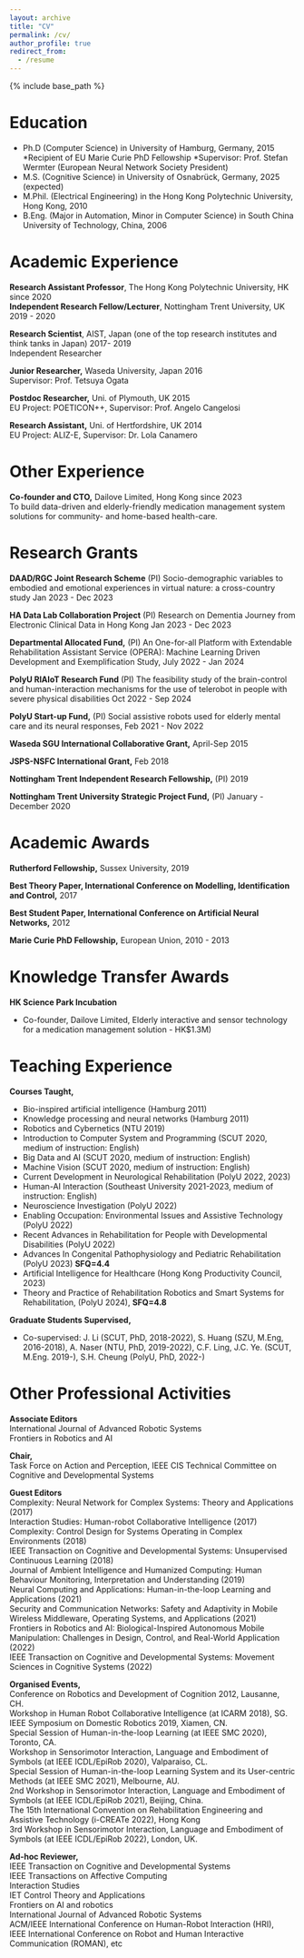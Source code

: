 ```yaml
---
layout: archive
title: "CV"
permalink: /cv/
author_profile: true
redirect_from:
  - /resume
---
```


{% include base_path %}

Education
======
* Ph.D (Computer Science) in University of Hamburg, Germany, 2015
	*Recipient of EU Marie Curie PhD Fellowship
	*Supervisor: Prof. Stefan Wermter (European Neural Network Society President)
* M.S. (Cognitive Science) in University of Osnabrück, Germany, 2025 (expected)
* M.Phil. (Electrical Engineering) in the Hong Kong Polytechnic University, Hong Kong, 2010
* B.Eng. (Major in Automation, Minor in Computer Science) in South China University of Technology, China, 2006

Academic Experience
======
**Research Assistant Professor**, The Hong Kong Polytechnic University, HK since 2020  
**Independent Research Fellow/Lecturer**, Nottingham Trent University, UK 2019 - 2020

**Research Scientist**, AIST, Japan (one of the top research institutes and think tanks in Japan) 2017- 2019  
Independent Researcher

**Junior Researcher,** Waseda University, Japan 2016  
Supervisor: Prof. Tetsuya Ogata

**Postdoc Researcher,** Uni. of Plymouth, UK 2015  
EU Project: POETICON++, Supervisor: Prof. Angelo Cangelosi

**Research Assistant,** Uni. of Hertfordshire, UK 2014  
EU Project: ALIZ-E, Supervisor: Dr. Lola Canamero


Other Experience
======
**Co-founder and CTO,** Dailove Limited, Hong Kong since 2023  
To build data-driven and elderly-friendly medication management system solutions for community- and home-based health-care.

Research Grants
======
**DAAD/RGC Joint Research Scheme** (PI) Socio-demographic variables to embodied and emotional experiences in virtual nature: a cross-country study Jan 2023 - Dec 2023

**HA Data Lab Collaboration Project** (PI) Research on Dementia Journey from Electronic Clinical Data in Hong Kong Jan 2023 - Dec 2023

**Departmental Allocated Fund,** (PI) An One-for-all Platform with Extendable Rehabilitation Assistant Service (OPERA): Machine Learning Driven Development and Exemplification Study, July 2022 - Jan 2024

**PolyU RIAIoT Research Fund** (PI) The feasibility study of the brain-control and human-interaction mechanisms for the use of telerobot in people with severe physical disabilities Oct 2022 - Sep 2024

**PolyU Start-up Fund,** (PI) Social assistive robots used for elderly mental care and its neural responses, Feb 2021 - Nov 2022

**Waseda SGU International Collaborative Grant,** April-Sep 2015

**JSPS-NSFC International Grant,** Feb 2018

**Nottingham Trent Independent Research Fellowship,** (PI) 2019

**Nottingham Trent University Strategic Project Fund,** (PI) January - December 2020

Academic Awards
======
**Rutherford Fellowship,** Sussex University, 2019

**Best Theory Paper, International Conference on Modelling, Identification and Control,** 2017

**Best Student Paper, International Conference on Artificial Neural Networks,** 2012

**Marie Curie PhD Fellowship,** European Union, 2010 - 2013

Knowledge Transfer Awards
======
**HK Science Park Incubation**

- Co-founder, Dailove Limited, Elderly interactive and sensor technology for a medication management solution - HK$1.3M)

Teaching Experience
======
**Courses Taught,**

- Bio-inspired artificial intelligence (Hamburg 2011)
- Knowledge processing and neural networks (Hamburg 2011)
- Robotics and Cybernetics (NTU 2019)
- Introduction to Computer System and Programming (SCUT 2020, medium of instruction: English)
- Big Data and AI (SCUT 2020, medium of instruction: English)
- Machine Vision (SCUT 2020, medium of instruction: English)
- Current Development in Neurological Rehabilitation (PolyU 2022, 2023)
- Human-AI Interaction (Southeast University 2021-2023, medium of instruction: English)
- Neuroscience Investigation (PolyU 2022)
- Enabling Occupation: Environmental Issues and Assistive Technology (PolyU 2022)
- Recent Advances in Rehabilitation for People with Developmental Disabilities (PolyU 2022)
- Advances In Congenital Pathophysiology and Pediatric Rehabilitation (PolyU 2023) **SFQ=4.4**
- Artificial Intelligence for Healthcare (Hong Kong Productivity Council, 2023)
- Theory and Practice of Rehabilitation Robotics and Smart Systems for Rehabilitation, (PolyU 2024), **SFQ=4.8**

**Graduate Students Supervised,**

- Co-supervised: J. Li (SCUT, PhD, 2018-2022), S. Huang (SZU, M.Eng, 2016-2018), A. Naser (NTU, PhD, 2019-2022), C.F. Ling, J.C. Ye. (SCUT, M.Eng. 2019-), S.H. Cheung (PolyU, PhD, 2022-)

Other Professional Activities
======
**Associate Editors**  
International Journal of Advanced Robotic Systems  
Frontiers in Robotics and AI

**Chair,**  
Task Force on Action and Perception, IEEE CIS Technical Committee on Cognitive and Developmental Systems

**Guest Editors**  
Complexity: Neural Network for Complex Systems: Theory and Applications (2017)  
Interaction Studies: Human-robot Collaborative Intelligence (2017)  
Complexity: Control Design for Systems Operating in Complex Environments (2018)  
IEEE Transaction on Cognitive and Developmental Systems: Unsupervised Continuous Learning (2018)  
Journal of Ambient Intelligence and Humanized Computing: Human Behaviour Monitoring, Interpretation and Understanding (2019)  
Neural Computing and Applications: Human-in-the-loop Learning and Applications (2021)  
Security and Communication Networks: Safety and Adaptivity in Mobile Wireless Middleware, Operating Systems, and Applications (2021)  
Frontiers in Robotics and AI: Biological-Inspired Autonomous Mobile Manipulation: Challenges in Design, Control, and Real-World Application (2022)  
IEEE Transaction on Cognitive and Developmental Systems: Movement Sciences in Cognitive Systems (2022)

**Organised Events,**  
Conference on Robotics and Development of Cognition 2012, Lausanne, CH.  
Workshop in Human Robot Collaborative Intelligence (at ICARM 2018), SG.  
IEEE Symposium on Domestic Robotics 2019, Xiamen, CN.  
Special Session of Human-in-the-loop Learning (at IEEE SMC 2020), Toronto, CA.  
Workshop in Sensorimotor Interaction, Language and Embodiment of Symbols (at IEEE ICDL/EpiRob 2020), Valparaiso, CL.  
Special Session of Human-in-the-loop Learning System and its User-centric Methods (at IEEE SMC 2021), Melbourne, AU.  
2nd Workshop in Sensorimotor Interaction, Language and Embodiment of Symbols (at IEEE ICDL/EpiRob 2021), Beijing, China.  
The 15th International Convention on Rehabilitation Engineering and Assistive Technology (i-CREATe 2022), Hong Kong  
3rd Workshop in Sensorimotor Interaction, Language and Embodiment of Symbols (at IEEE ICDL/EpiRob 2022), London, UK.

**Ad-hoc Reviewer,**  
IEEE Transaction on Cognitive and Developmental Systems  
IEEE Transactions on Affective Computing  
Interaction Studies  
IET Control Theory and Applications  
Frontiers on AI and robotics  
International Journal of Advanced Robotic Systems  
ACM/IEEE International Conference on Human-Robot Interaction (HRI),  
IEEE International Conference on Robot and Human Interactive Communication (ROMAN), etc

